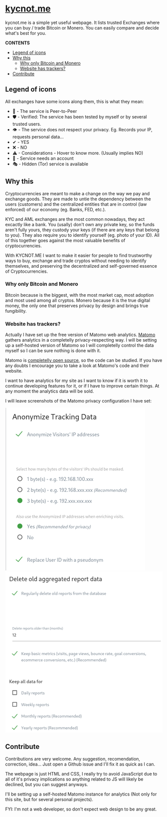 # [kycnot.me](https://kycnot.me)
kycnot.me is a simple yet useful webpage. It lists trusted Exchanges where you can buy / trade Bitcoin or Monero. You can easily compare and decide what's best for you.

**CONTENTS**
* [Legend of icons](#legend-of-icons)
* [Why this](#why-this)
  * [Why only Bitcoin and Monero](#why-only-bitcoin-and-monero)
  * [Website has trackers?](#website-has-trackers)
* [Contribute](#contribute)

## Legend of icons
All exchanges have some icons along them, this is what they mean:

* 🤝 - The service is Peer-to-Peer
* 🛡 - Verified: The service has been tested by myself or by several trusted users.
* 👁 - The service does not respect your privacy. Eg. Records your IP, requests personal data...
* ✔ - YES
* ❌ - NO
* ⚠ - Considerations - Hover to know more. (Usually implies NO)
* 👤 - Service needs an account
* 🎭 - Hidden (Tor) service is available

## Why this
Cryptocurrencies are meant to make a change on the way we pay and exchange goods. They are made to untie the dependency between the users (customers) and the centralized entities that are in control (law enforced) of our economy (eg. Banks, FED, etc.).

KYC and AML exchanges are the most common nowadays, they act excactly like a bank. You (usally) don't own any private key, so the funds aren't fully yours, they custody your keys (if there are any keys that belong to you). They also require you to identify yourself (eg. photo of your ID). All of this together goes against the most valuable benefits of cryptocurrencies.

With KYCNOT.ME I want to make it easier for people to find trustworthy ways to buy, exchange and trade cryptos without needing to identify themselves, and preserving the decentralized and self-governed essence of Cryptocurrencies.

### Why only Bitcoin and Monero
Bitcoin because is the biggest, with the most market cap, most adoption and most used among all cryptos. Monero because it is the true digital money, the only one that preserves privacy by design and brings true fungibility.

### Website has trackers?
Actually I have set up the free version of Matomo web analytics. [Matomo](https://matomo.org/) gathers analytics in a completelly privacy-respecting way. I will be setting up a self-hosted version of Matomo so I will completelly control the data myself so I can be sure nothing is done with it.

Matomo is [completelly open source](https://github.com/matomo-org/matomo), so the code can be studied. If you have any doubts I encourage you to take a look at Matomo's code and their website.

I want to have analytics for my site as I want to know if it is worth it to continue developing features for it, or if I have to improve certain things. At any moment the analytics data will be sold.

I will leave screenshots of the Matomo privacy configuration I have set:

![Main config](images/github_assets/matomo_config.png)
![Deletion](images/github_assets/old_data_deletion.png)

## Contribute

Contributions are very welcome. Any suggestion, recomendation, correction, idea... Just open a Github issue and I'll fix it as quick as I can.

The webpage is just HTML and CSS, I really try to avoid JavaScript due to all of it's privacy implications so anything related to JS will likely be declined, but you can suggest anyways.

I'll be setting up a self-hosted Matomo instance for analytics (Not only for this site, but for several personal projects).

FYI: I'm not a web developer, so don't expect web design to be any great. 
